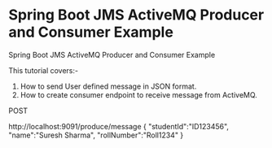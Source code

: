 # Spring Boot JMS ActiveMQ Producer and Consumer Example
Spring Boot JMS ActiveMQ Producer and Consumer Example



This tutorial covers:-
1. How to send User defined message in JSON format.
2. How to create consumer endpoint to receive message from ActiveMQ.

POST

http://localhost:9091/produce/message
{
"studentId":"ID123456",
"name":"Suresh Sharma",
"rollNumber":"Roll1234"
}